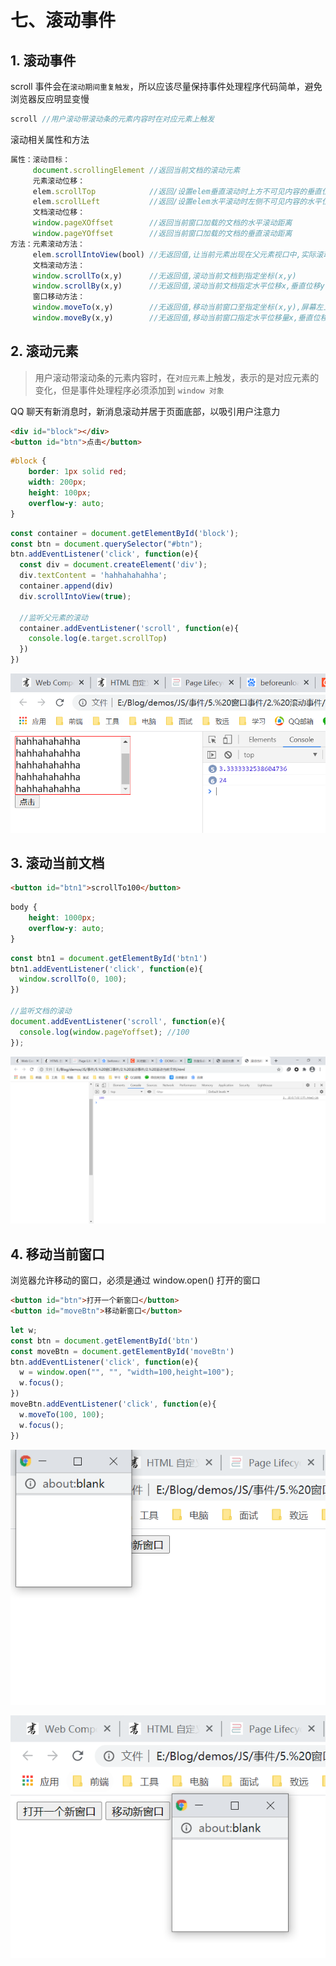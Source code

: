 # 七、滚动事件

## 1. 滚动事件

scroll 事件会在`滚动期间重复触发`，所以应该尽量保持事件处理程序代码简单，避免浏览器反应明显变慢

```javascript
scroll //用户滚动带滚动条的元素内容时在对应元素上触发
```

滚动相关属性和方法

```javascript
属性：滚动目标：
     document.scrollingElement //返回当前文档的滚动元素
     元素滚动位移：
     elem.scrollTop            //返回/设置elem垂直滚动时上方不可见内容的垂直位移
     elem.scrollLeft           //返回/设置elem水平滚动时左侧不可见内容的水平位移
     文档滚动位移：
     window.pageXOffset        //返回当前窗口加载的文档的水平滚动距离
     window.pageYOffset        //返回当前窗口加载的文档的垂直滚动距离
方法：元素滚动方法：
     elem.scrollIntoView(bool) //无返回值,让当前元素出现在父元素视口中,实际滚动的是父元素(true:当前元素顶部与父元素视口顶部平齐,false:当前元素底部与父元素视口底部平齐)
     文档滚动方法：
     window.scrollTo(x,y)      //无返回值,滚动当前文档到指定坐标(x,y)
     window.scrollBy(x,y)      //无返回值,滚动当前文档指定水平位移x,垂直位移y
     窗口移动方法：
     window.moveTo(x,y)        //无返回值,移动当前窗口至指定坐标(x,y),屏幕左上角为圆心
     window.moveBy(x,y)        //无返回值,移动当前窗口指定水平位移量x,垂直位移量y
```

## 2. 滚动元素

> 用户滚动带滚动条的元素内容时，在`对应元素`上触发，表示的是对应元素的变化，但是事件处理程序必须添加到 `window 对象`

QQ 聊天有新消息时，新消息滚动并居于页面底部，以吸引用户注意力

```html
<div id="block"></div>
<button id="btn">点击</button>
```

```css
#block {
    border: 1px solid red;
    width: 200px;
    height: 100px;
    overflow-y: auto;
}
```

```javascript
const container = document.getElementById('block');
const btn = document.querySelector("#btn");
btn.addEventListener('click', function(e){
  const div = document.createElement('div');
  div.textContent = 'hahhahahahha';
  container.append(div)
  div.scrollIntoView(true);

  //监听父元素的滚动
  container.addEventListener('scroll', function(e){
    console.log(e.target.scrollTop)
  })
})
```

![滚动元素](https://github.com/yuyuyuzhang/Blog/blob/master/images/JS/%E4%BA%8B%E4%BB%B6/%E6%BB%9A%E5%8A%A8%E5%85%83%E7%B4%A0.png)

## 3. 滚动当前文档

```html
<button id="btn1">scrollTo100</button>
```

```css
body {
    height: 1000px;
    overflow-y: auto;
}
```

```javascript
const btn1 = document.getElementById('btn1')
btn1.addEventListener('click', function(e){
  window.scrollTo(0, 100); 
})

//监听文档的滚动
document.addEventListener('scroll', function(e){
  console.log(window.pageYoffset); //100
});
```

![滚动当前文档](https://github.com/yuyuyuzhang/Blog/blob/master/images/JS/%E4%BA%8B%E4%BB%B6/%E6%BB%9A%E5%8A%A8%E5%BD%93%E5%89%8D%E6%96%87%E6%A1%A3.png)

## 4. 移动当前窗口

浏览器允许移动的窗口，必须是通过 window.open() 打开的窗口

```html
<button id="btn">打开一个新窗口</button>
<button id="moveBtn">移动新窗口</button>
```

```javascript
let w;
const btn = document.getElementById('btn')
const moveBtn = document.getElementById('moveBtn')
btn.addEventListener('click', function(e){
  w = window.open("", "", "width=100,height=100");      
  w.focus();
})
moveBtn.addEventListener('click', function(e){
  w.moveTo(100, 100);        
  w.focus();
})
```

![移动当前窗口1](https://github.com/yuyuyuzhang/Blog/blob/master/images/JS/%E4%BA%8B%E4%BB%B6/%E7%A7%BB%E5%8A%A8%E5%BD%93%E5%89%8D%E7%AA%97%E5%8F%A31.png)

![移动当前窗口2](https://github.com/yuyuyuzhang/Blog/blob/master/images/JS/%E4%BA%8B%E4%BB%B6/%E7%A7%BB%E5%8A%A8%E5%BD%93%E5%89%8D%E7%AA%97%E5%8F%A32.png)
